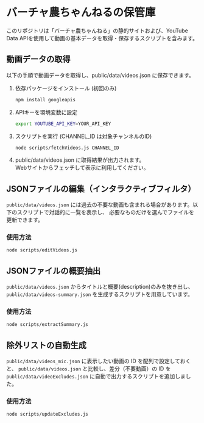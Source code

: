 # バーチャ農ちゃんねるの保管庫

このリポジトリは「バーチャ農ちゃんねる」の静的サイトおよび、YouTube Data APIを使用して動画の基本データを取得・保存するスクリプトを含みます。

## 動画データの取得

以下の手順で動画データを取得し、public/data/videos.json に保存できます。

1. 依存パッケージをインストール (初回のみ)

   ```bash
   npm install googleapis
   ```

2. APIキーを環境変数に設定

   ```bash
   export YOUTUBE_API_KEY=YOUR_API_KEY
   ```

3. スクリプトを実行 (CHANNEL_ID は対象チャンネルのID)

   ```bash
   node scripts/fetchVideos.js CHANNEL_ID
   ```

4. public/data/videos.json に取得結果が出力されます。  
   Webサイトからフェッチして表示に利用してください。

## JSONファイルの編集（インタラクティブフィルタ）

`public/data/videos.json` には過去の不要な動画も含まれる場合があります。以下のスクリプトで対話的に一覧を表示し、
必要なものだけを選んでファイルを更新できます。

### 使用方法

```bash
node scripts/editVideos.js
```

## JSONファイルの概要抽出

`public/data/videos.json` からタイトルと概要(description)のみを抜き出し、
`public/data/videos-summary.json` を生成するスクリプトを用意しています。

### 使用方法

```bash
node scripts/extractSummary.js
```
 
## 除外リストの自動生成

`public/data/videos_mic.json` に表示したい動画の ID を配列で設定しておくと、
`public/data/videos.json` と比較し、差分（不要動画）の ID を
`public/data/videoExcludes.json` に自動で出力するスクリプトを追加しました。

### 使用方法

```bash
node scripts/updateExcludes.js
```
